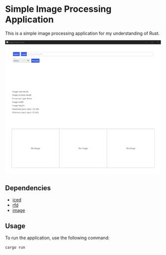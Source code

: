 # Simple Image Processing Application

This is a simple image processing application for my understanding of Rust.

![simple image app](readme.png)

## Dependencies

- [iced](https://github.com/hecrj/iced)
- [rfd](https://github.com/PolyMeilex/rfd)
- [image](https://github.com/image-rs/image)

## Usage

To run the application, use the following command:

```bash
cargo run